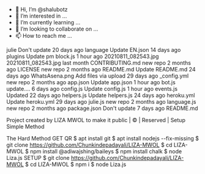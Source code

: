 - 👋 Hi, I’m @shalubotz
- 👀 I’m interested in ...
- 🌱 I’m currently learning ...
- 💞️ I’m looking to collaborate on ...
- 📫 How to reach me ...

<!---
shalubotz/shalubotz is a ✨ special ✨ repository because its `README.md` (this file) appears on your GitHub profile.
You can click the Preview link to take a look at your changes.
--->
julie
Don't update
20 days ago
language
Update EN.json
14 days ago
plugins
Update pm block.js
1 hour ago
20210811_082543.jpg
20210811_082543.jpg
last month
CONTRIBUTING.md
new repo
2 months ago
LICENSE
new repo
2 months ago
README.md
Update README.md
24 days ago
WhatsAsena.png
Add files via upload
29 days ago
_config.yml
new repo
2 months ago
app.json
Update app.json
1 hour ago
bot.js
update....
6 days ago
config.js
Update config.js
1 hour ago
events.js
Updated 
22 days ago
helpers.js
Update helpers.js
24 days ago
heroku.yml
Update heroku.yml
29 days ago
julie.js
new repo
2 months ago
language.js
new repo
2 months ago
package.json
Don't update 
7 days ago
README.md





Project created by LIZA MWOL to make it public
| © | Reserved |
Setup
Simple Method




The Hard Method
GET QR
$ apt install git
$ apt install nodejs --fix-missing
$ git clone https://github.com/Chunkindepadayali/LIZA-MWOL
$ cd LIZA-MWOL
$ npm install @adiwajshing/baileys
$ npm install chalk
$ node Liza.js
SETUP
$ git clone https://github.com/Chunkindepadayali/LIZA-MWOL
$ cd LIZA-MWOL
$ npm i
$ node Liza.js
